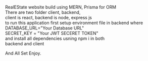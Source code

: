 RealEState website build using MERN, Prisma for ORM <br>
There are two folder client, backend, <br>
client is react, backend is node, express js <br>
to run this application first setup environment file 
in backend where <br>
DATABASE_URL="Your Database URL"<br>
SECRET_KEY = "Your JWT SECERET TOKEN"<br>
and install all dependencies usning npm i in both<br>
backend and client <br>

And All Set Enjoy.